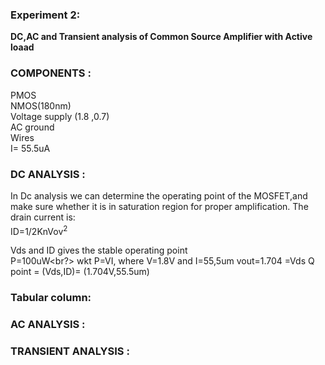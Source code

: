 ### Experiment 2:

**DC,AC and Transient analysis of Common Source Amplifier with Active loaad**


### COMPONENTS :
PMOS<br>
NMOS(180nm)<br>
Voltage supply (1.8 ,0.7)<br>
AC ground<br>
Wires<br>
I=  55.5uA<br>


### DC ANALYSIS :


In Dc analysis we can determine the operating point of the MOSFET,and make sure  whether it is in saturation region for proper amplification.
The drain current is:<br>
ID=1/2KnVov<sup>2<sup><br>

Vds and ID gives the stable operating point <br>
P=100uW<br?>
wkt P=VI, where V=1.8V and I=55,5um
vout=1.704 =Vds
Q point = (Vds,ID)= (1.704V,55.5um)

### Tabular column:


### AC ANALYSIS :









### TRANSIENT ANALYSIS :













